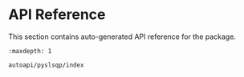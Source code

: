 # API Reference 
This section contains auto-generated API reference for the package.

```{toctree}
:maxdepth: 1

autoapi/pyslsqp/index
```